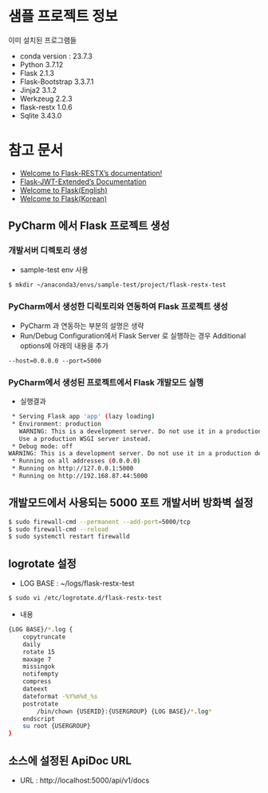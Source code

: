 # 샘플 프로젝트 정보
이미 설치된 프로그램들
* conda version : 23.7.3
* Python 3.7.12
* Flask 2.1.3
* Flask-Bootstrap 3.3.7.1
* Jinja2 3.1.2
* Werkzeug 2.2.3
* flask-restx 1.0.6
* Sqlite 3.43.0

# 참고 문서
- [Welcome to Flask-RESTX’s documentation!](https://flask-restx.readthedocs.io/en/latest/index.html)
- [Flask-JWT-Extended’s Documentation](https://flask-jwt-extended.readthedocs.io/en/stable/)
- [Welcome to Flask(English)](https://flask-docs.readthedocs.io/en/latest/)
- [Welcome to Flask(Korean)](https://flask-docs-kr.readthedocs.io/ko/latest/)

## PyCharm 에서 Flask 프로젝트 생성
### 개발서버 디렉토리 생성
* sample-test env 사용

```bash
$ mkdir ~/anaconda3/envs/sample-test/project/flask-restx-test
```

### PyCharm에서 생성한 디릭토리와 연동하여 Flask 프로젝트 생성
* PyCharm 과 연동하는 부분의 설명은 생략
* Run/Debug Configuration에서 Flask Server 로 실행하는 경우 Additional options에 아래의 내용을 추가

```text
--host=0.0.0.0 --port=5000
```

### PyCharm에서 생성된 프로젝트에서 Flask 개발모드 실행
* 실행결과

```bash
 * Serving Flask app 'app' (lazy loading)
 * Environment: production
   WARNING: This is a development server. Do not use it in a production deployment.
   Use a production WSGI server instead.
 * Debug mode: off
WARNING: This is a development server. Do not use it in a production deployment. Use a production WSGI server instead.
 * Running on all addresses (0.0.0.0)
 * Running on http://127.0.0.1:5000
 * Running on http://192.168.87.44:5000
```

## 개발모드에서 사용되는 5000 포트 개발서버 방화벽 설정

```bash
$ sudo firewall-cmd --permanent --add-port=5000/tcp
$ sudo firewall-cmd --reload
$ sudo systemctl restart firewalld
```

## logrotate 설정
* LOG BASE : ~/logs/flask-restx-test

```bash
$ sudo vi /etc/logrotate.d/flask-restx-test
```

* 내용

```bash
{LOG BASE}/*.log {
    copytruncate
    daily
    rotate 15
    maxage 7
    missingok
    notifempty
    compress
    dateext
    dateformat -%Y%m%d_%s
    postrotate
        /bin/chown {USERID}:{USERGROUP} {LOG BASE}/*.log*
    endscript
    su root {USERGROUP}
}
```

## 소스에 설정된 ApiDoc URL
* URL : http://localhost:5000/api/v1/docs
